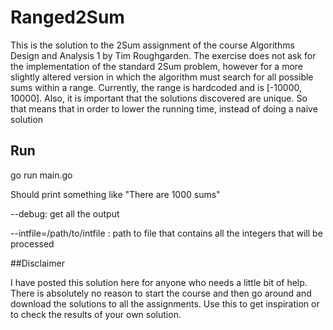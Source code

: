 # Ranged2Sum

This is the solution to the 2Sum assignment of the course Algorithms Design and Analysis 1 by Tim Roughgarden.
The exercise does not ask for the implementation of the standard 2Sum problem, however for a more slightly altered version in 
which the algorithm must search for all possible sums within a range. Currently, the range is hardcoded and is [-10000, 10000].
Also, it is important that the solutions discovered are unique. So that means that in order to lower the running time, 
instead of doing a naive solution

## Run

go run main.go

Should print something like "There are 1000 sums"

--debug: get all the output

--intfile=/path/to/intfile : path to file that contains all the integers that will be processed

##Disclaimer

I have posted this solution here for anyone who needs a little bit of help. There is absolutely no reason to start the course
and then go around and download the solutions to all the assignments. Use this to get inspiration or to check the results of your
own solution.
